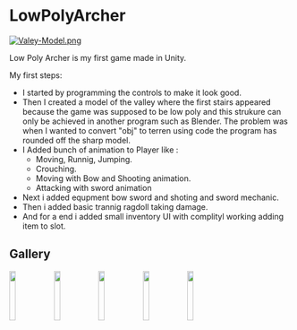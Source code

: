 <div dir="auto">
<h1>LowPolyArcher</h1>
<div>
  
[![Valey-Model.png](https://i.postimg.cc/gjxfNCDm/Valey-Model.png)](https://postimg.cc/bSjCvFWB)
 
Low Poly Archer is my first game made in Unity.
  

My first steps:  
  - I started by programming the controls to make it look good.
  - Then I created a model of the valley where the first stairs appeared because the game was supposed to be low poly and this strukure can only be achieved in another       program such as Blender. The problem was when I wanted to convert "obj" to terren using code
    the program has rounded off the sharp model.
  - I Added bunch of animation to Player like :
    - Moving, Runnig, Jumping.
    - Crouching.
    - Moving with Bow and Shooting animation.
    - Attacking with sword animation
  - Next i added equpment bow sword and shoting and sword mechanic.
  - Then i added basic trannig ragdoll taking damage.
  - And for a end i added small inventory UI with complityl working adding item to slot.
    
  <h2>Gallery</h2>
  <div dir="auto">
  <img src="https://i.postimg.cc/gjxfNCDm/Valey-Model.png" width="15%"></img> 
  <img src="https://i.postimg.cc/65h5MLq8/Bow-Shoting.png" width="15%"></img> 
  <img src="https://i.postimg.cc/J4RRHDxM/Fight.png" width="15%"></img> 
  <img src="https://i.postimg.cc/0yT5t8DN/Inventory.png" width="15%"></img> 
  <img src="https://i.postimg.cc/3NsfsbB2/Animations.png" width="15%"></img> 
  </div>
